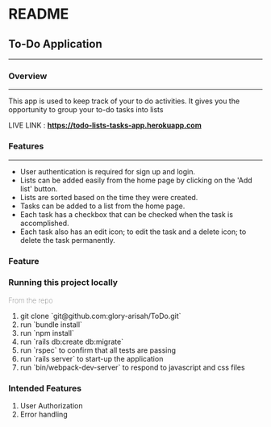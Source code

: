 # README

<h2>To-Do Application</h2>
<hr>

<h3>Overview</h3>
<hr>

<p>This app is used to keep track of your to do activities. It gives you the opportunity to group your to-do tasks into lists</p>

<p>LIVE LINK : <a href="https://todo-lists-tasks-app.herokuapp.com/" style="font-weight:bold;">https://todo-lists-tasks-app.herokuapp.com</a></p>

<h3>Features</h3>
<hr>
<ul>

  <li>User authentication is required for sign up and login.</li>

  <li>Lists can be added easily from the home page by clicking on the 'Add list' button.</li>

  <li>Lists are sorted based on the time they were created.</li>

  <li>Tasks can be added to a list from the home page.</li>

  <li>Each task has a checkbox that can be checked when the task is accomplished.</li>

  <li>Each task also has an edit icon; to edit the task and a delete icon; to delete the task permanently.</li>

</ul>

<h3>Feature</h3>

<h3>Running this project locally</h3>

<span style='font-weight:10;'>From the repo</span>

<ol>
  <li>git clone `git@github.com:glory-arisah/ToDo.git`</li>

  <li>run `bundle install`</li>

  <li>run `npm install`</li>

  <li>run `rails db:create db:migrate`</li>

  <li>run `rspec` to confirm that all tests are passing</li>

  <li>run `rails server` to start-up the application</li>

  <li>run `bin/webpack-dev-server` to respond to javascript and css files</li>
</ol>

<h3>Intended Features</h3>

<ol>
<li>User Authorization</li>

<li>Error handling</li>
</ol>
